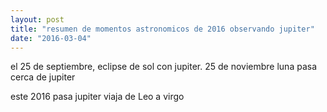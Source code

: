 ```yaml
---
layout: post
title: "resumen de momentos astronomicos de 2016 observando jupiter"
date: "2016-03-04"
---
```


el 25 de septiembre, eclipse de sol con jupiter.
25 de noviembre luna pasa cerca de jupiter

este 2016 pasa jupiter viaja de Leo a virgo
